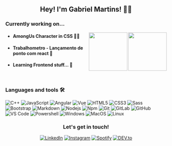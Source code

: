 
<h2 align='center'>Hey! I'm Gabriel Martins! 👋🏻</h2>

<h3>Currently working on...</h3>
<img align='right' src="https://i.imgur.com/71cWPDR.png" height='120' />

<img align='right' src="https://i.imgur.com/MpqbB5l.png" height='120' margin-right='10'/>

- #### AmongUs Character in CSS 💪🏻
- #### Trabalhometro - Lançamento de ponto com react 🚀
- #### Learning Frontend stuff... 🤯

<br/>

### Languages and tools 🛠
![C++](http://img.shields.io/badge/-C++-A8B9CC?style=flat-square&logo=C&logoColor=ffffff) ![JavaScript](https://img.shields.io/badge/-JavaScript-%23F7DF1C?style=flat-square&logo=javascript&logoColor=000000&labelColor=%23F7DF1C&color=%23FFCE5A) ![Angular](https://img.shields.io/badge/-Angular-61DAFB?style=flat-square&logo=angular&logoColor=ffffff) ![Vue](https://img.shields.io/badge/-Vue-61DAFB?style=flat-square&logo=vue.js&logoColor=ffffff) ![HTML5](https://img.shields.io/badge/-HTML5-%23E44D27?style=flat-square&logo=html5&logoColor=ffffff) ![CSS3](https://img.shields.io/badge/-CSS3-%231572B6?style=flat-square&logo=css3) ![Sass](https://img.shields.io/badge/-Sass-%23CC6699?style=flat-square&logo=sass&logoColor=ffffff) ![Bootstrap](https://img.shields.io/badge/-Bootstrap-563D7C?style=flat-square&logo=Bootstrap) ![Markdown](https://img.shields.io/badge/-Markdown-000000?style=flat-square&logo=markdown) ![Nodejs](https://img.shields.io/badge/-Nodejs-339933?style=flat-square&logo=Node.js&logoColor=ffffff) ![Npm](https://img.shields.io/badge/-npm-CB3837?style=flat-square&logo=npm) ![Git](https://img.shields.io/badge/-Git-%23F05032?style=flat-square&logo=git&logoColor=%23ffffff) ![GitLab](https://img.shields.io/badge/-GitLab-FCA121?style=flat-square&logo=gitlab) ![GitHub](https://img.shields.io/badge/-GitHub-181717?style=flat-square&logo=github) ![VS Code](http://img.shields.io/badge/-VS%20Code-007ACC?style=flat-square&logo=visual-studio-code&logoColor=ffffff) ![Powershell](http://img.shields.io/badge/-Powershell-5391FE?style=flat-square&logo=powershell&logoColor=ffffff) ![Windows](http://img.shields.io/badge/-Windows-0078D6?style=flat-square&logo=windows&logoColor=ffffff) ![MacOS](http://img.shields.io/badge/-MacOS-A8B9CC?style=flat-square&logo=apple&logoColor=ffffff) ![Linux](http://img.shields.io/badge/-Linux-A8B9CC?style=flat-square&logo=Linux&logoColor=ffffff)
<br/>


<h3 align='center'> Let's get in touch!</h3>
<div align='center'>
<a href="https://www.linkedin.com/in/gabrielms98/" target="_blank"><img src="https://img.shields.io/badge/LinkedIn-%230077B5.svg?&style=flat-square&logo=linkedin&logoColor=white" alt="LinkedIn"></a>
<a href="https://www.instagram.com/gabrielms98" target="_blank"><img src="https://img.shields.io/badge/Instagram-%23E4405F.svg?&style=flat-square&logo=instagram&logoColor=white" alt="Instagram"></a>
<a href="https://open.spotify.com/user/dreammerz98" target="_blank"><img src="https://img.shields.io/badge/Spotify-%231ED760.svg?&style=flat-square&logo=spotify&logoColor=white" alt="Spotify"></a>
<a href="https://gabrielms98.github.io" target="_blank"><img src="https://img.shields.io/badge/DEV-%230A0A0A.svg?&style=flat-square&logo=DEV.to&logoColor=white" alt="DEV.to"></a>
</div>



<!--
**gabrielms98/gabrielms98** is a ✨ _special_ ✨ repository because its `README.md` (this file) appears on your GitHub profile.

Here are some ideas to get you started:

- 🔭 I’m currently working on ...
- 🌱 I’m currently learning ...
- 👯 I’m looking to collaborate on ...
- 🤔 I’m looking for help with ...
- 💬 Ask me about ...
- 📫 How to reach me: ...
- 😄 Pronouns: ...
- ⚡ Fun fact: ...
-->
